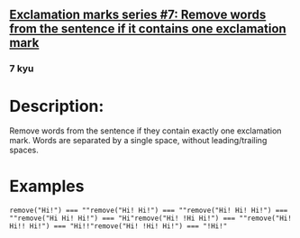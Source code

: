 <h2><a href=https://www.codewars.com/kata/57fafb6d2b5314c839000195/train/python target="_blank">Exclamation marks series #7: Remove words from  the sentence if it contains one exclamation mark </a></h2><h3>7 kyu</h3><h1 id="description">Description:</h1><p>Remove words from the sentence if they contain exactly one exclamation mark. Words are separated by a single space, without leading/trailing spaces.</p><h1 id="examples">Examples</h1><pre><code>remove("Hi!") === ""remove("Hi! Hi!") === ""remove("Hi! Hi! Hi!") === ""remove("Hi Hi! Hi!") === "Hi"remove("Hi! !Hi Hi!") === ""remove("Hi! Hi!! Hi!") === "Hi!!"remove("Hi! !Hi! Hi!") === "!Hi!"</code></pre>